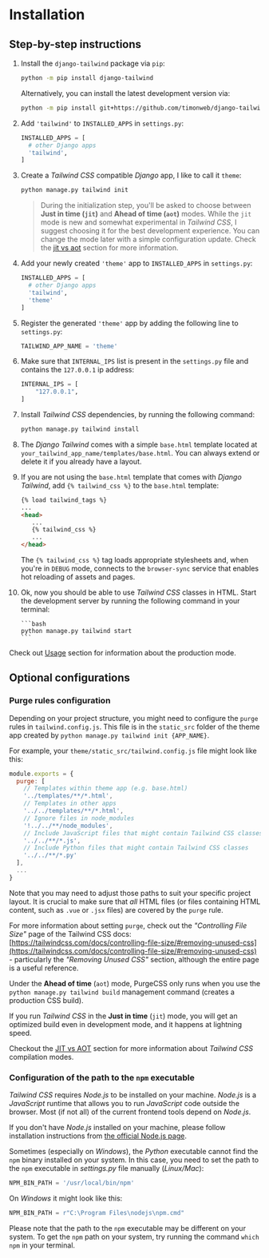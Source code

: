 # Installation

## Step-by-step instructions

1. Install the `django-tailwind` package via `pip`:

   ```bash
   python -m pip install django-tailwind
   ```

   Alternatively, you can install the latest development version via:

   ```bash
   python -m pip install git+https://github.com/timonweb/django-tailwind.git
   ```

2. Add `'tailwind'` to `INSTALLED_APPS` in `settings.py`:
   ```python
   INSTALLED_APPS = [
     # other Django apps
     'tailwind',
   ]
   ```

3. Create a _Tailwind CSS_ compatible _Django_ app, I like to call it `theme`:

   ```bash
   python manage.py tailwind init
   ```
   > During the initialization step, you'll be asked to choose between **Just in
   > time (`jit`)** and **Ahead of time (`aot`)** modes. While the `jit` mode is
   > new and somewhat experimental in _Tailwind CSS_, I suggest choosing it for
   > the best development experience. You can change the mode later with a
   > simple configuration update. Check the [jit vs aot](./jit-vs-aot.md)
   > section for more information.

4. Add your newly created `'theme'` app to `INSTALLED_APPS` in `settings.py`:
   ```python
   INSTALLED_APPS = [
     # other Django apps
     'tailwind',
     'theme'
   ]
   ```

5. Register the generated `'theme'` app by adding the following line to
   `settings.py`:

   ```python
   TAILWIND_APP_NAME = 'theme'
   ```

6. Make sure that `INTERNAL_IPS` list is present in the `settings.py` file and
   contains the `127.0.0.1` ip address:

   ```python
   INTERNAL_IPS = [
       "127.0.0.1",
   ]
   ```

7. Install _Tailwind CSS_ dependencies, by running the following command:

   ```bash
   python manage.py tailwind install
   ```

8. The _Django Tailwind_ comes with a simple `base.html` template located at
   `your_tailwind_app_name/templates/base.html`. You can always extend or delete
   it if you already have a layout.

9. If you are not using the `base.html` template that comes with _Django
   Tailwind_, add `{% tailwind_css %}` to the `base.html` template:

   ```html
   {% load tailwind_tags %}
   ...
   <head>
      ...
      {% tailwind_css %}
      ...
   </head>
   ```

   The `{% tailwind_css %}` tag loads appropriate stylesheets and, when you're
   in `DEBUG` mode, connects to the `browser-sync` service that enables hot
   reloading of assets and pages.

10. Ok, now you should be able to use _Tailwind CSS_ classes in HTML. Start the
    development server by running the following command in your terminal:

        ```bash
        python manage.py tailwind start
        ```

Check out [Usage](./usage.md) section for information about the production mode.

## Optional configurations

### Purge rules configuration

Depending on your project structure, you might need to configure the `purge`
rules in `tailwind.config.js`. This file is in the `static_src` folder of the
theme app created by `python manage.py tailwind init {APP_NAME}`.

For example, your `theme/static_src/tailwind.config.js` file might look like
this:

```js
module.exports = {
  purge: [
    // Templates within theme app (e.g. base.html)
    '../templates/**/*.html',
    // Templates in other apps
    '../../templates/**/*.html',
    // Ignore files in node_modules 
    '!../../**/node_modules',
    // Include JavaScript files that might contain Tailwind CSS classes      
    '../../**/*.js',
    // Include Python files that might contain Tailwind CSS classes
    '../../**/*.py'      
  ],
  ...
}
```

Note that you may need to adjust those paths to suit your specific project
layout. It is crucial to make sure that _all_ HTML files (or files containing
HTML content, such as `.vue` or `.jsx` files) are covered by the `purge` rule.

For more information about setting `purge`, check out the _"Controlling File
Size"_ page of the Tailwind CSS docs:
[https://tailwindcss.com/docs/controlling-file-size/#removing-unused-css](https://tailwindcss.com/docs/controlling-file-size/#removing-unused-css) -
particularly the _"Removing Unused CSS"_ section, although the entire page is a
useful reference.

Under the **Ahead of time** (`aot`) mode, PurgeCSS only runs when you use the
`python manage.py tailwind build` management command (creates a production CSS
build).

If you run _Tailwind CSS_ in the **Just in time** (`jit`) mode, you will get an
optimized build even in development mode, and it happens at lightning speed.

Checkout the [JIT vs AOT](./jit-vs-aot.md) section for more information about
_Tailwind CSS_ compilation modes.

### Configuration of the path to the `npm` executable

_Tailwind CSS_ requires _Node.js_ to be installed on your machine. _Node.js_ is
a _JavaScript_ runtime that allows you to run _JavaScript_ code outside the
browser. Most (if not all) of the current frontend tools depend on _Node.js_.

If you don't have _Node.js_ installed on your machine, please follow
installation instructions from [the official Node.js page](https://nodejs.org/).

Sometimes (especially on _Windows_), the _Python_ executable cannot find the
`npm` binary installed on your system. In this case, you need to set the path to
the `npm` executable in _settings.py_ file manually (_Linux/Mac_):

```python
NPM_BIN_PATH = '/usr/local/bin/npm'
```

On _Windows_ it might look like this:

```python
NPM_BIN_PATH = r"C:\Program Files\nodejs\npm.cmd"
```

Please note that the path to the `npm` executable may be different on your
system. To get the `npm` path on your system, try running the command
`which npm` in your terminal.
